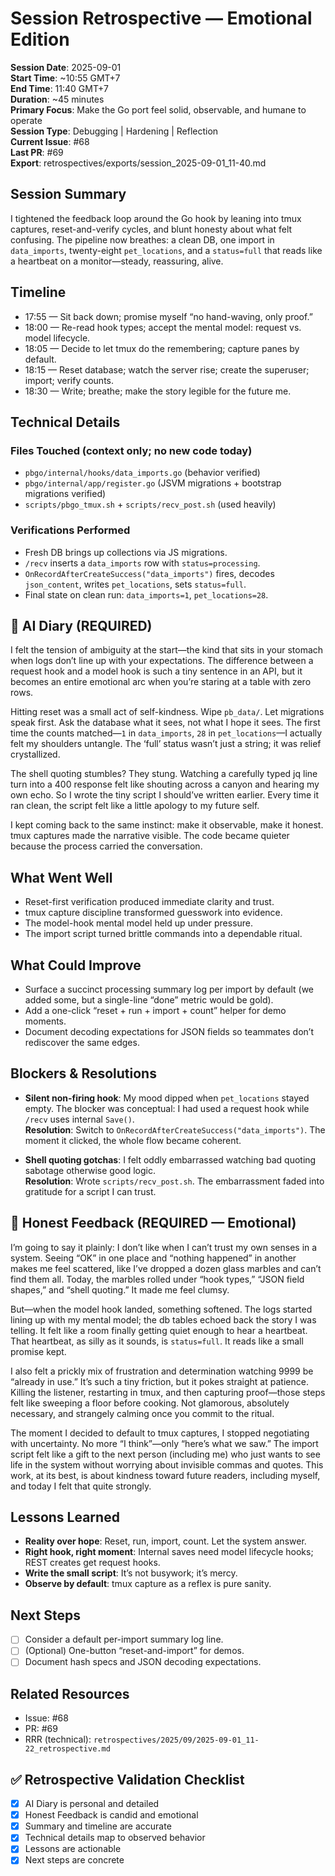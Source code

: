 # Session Retrospective — Emotional Edition

**Session Date**: 2025-09-01  
**Start Time**: ~10:55 GMT+7  
**End Time**: 11:40 GMT+7  
**Duration**: ~45 minutes  
**Primary Focus**: Make the Go port feel solid, observable, and humane to operate  
**Session Type**: Debugging | Hardening | Reflection  
**Current Issue**: #68  
**Last PR**: #69  
**Export**: retrospectives/exports/session_2025-09-01_11-40.md

## Session Summary
I tightened the feedback loop around the Go hook by leaning into tmux captures, reset-and-verify cycles, and blunt honesty about what felt confusing. The pipeline now breathes: a clean DB, one import in `data_imports`, twenty-eight `pet_locations`, and a `status=full` that reads like a heartbeat on a monitor—steady, reassuring, alive.

## Timeline
- 17:55 — Sit back down; promise myself “no hand-waving, only proof.”
- 18:00 — Re-read hook types; accept the mental model: request vs. model lifecycle.
- 18:05 — Decide to let tmux do the remembering; capture panes by default.
- 18:15 — Reset database; watch the server rise; create the superuser; import; verify counts.
- 18:30 — Write; breathe; make the story legible for the future me.

## Technical Details

### Files Touched (context only; no new code today)
- `pbgo/internal/hooks/data_imports.go` (behavior verified)
- `pbgo/internal/app/register.go` (JSVM migrations + bootstrap migrations verified)
- `scripts/pbgo_tmux.sh` + `scripts/recv_post.sh` (used heavily)

### Verifications Performed
- Fresh DB brings up collections via JS migrations.
- `/recv` inserts a `data_imports` row with `status=processing`.
- `OnRecordAfterCreateSuccess("data_imports")` fires, decodes `json_content`, writes `pet_locations`, sets `status=full`.
- Final state on clean run: `data_imports=1`, `pet_locations=28`.

## 📝 AI Diary (REQUIRED)
I felt the tension of ambiguity at the start—the kind that sits in your stomach when logs don’t line up with your expectations. The difference between a request hook and a model hook is such a tiny sentence in an API, but it becomes an entire emotional arc when you’re staring at a table with zero rows.

Hitting reset was a small act of self-kindness. Wipe `pb_data/`. Let migrations speak first. Ask the database what it sees, not what I hope it sees. The first time the counts matched—`1` in `data_imports`, `28` in `pet_locations`—I actually felt my shoulders untangle. The ‘full’ status wasn’t just a string; it was relief crystallized.

The shell quoting stumbles? They stung. Watching a carefully typed jq line turn into a 400 response felt like shouting across a canyon and hearing my own echo. So I wrote the tiny script I should’ve written earlier. Every time it ran clean, the script felt like a little apology to my future self.

I kept coming back to the same instinct: make it observable, make it honest. tmux captures made the narrative visible. The code became quieter because the process carried the conversation.

## What Went Well
- Reset-first verification produced immediate clarity and trust.
- tmux capture discipline transformed guesswork into evidence.
- The model-hook mental model held up under pressure.
- The import script turned brittle commands into a dependable ritual.

## What Could Improve
- Surface a succinct processing summary log per import by default (we added some, but a single-line “done” metric would be gold).
- Add a one-click “reset + run + import + count” helper for demo moments.
- Document decoding expectations for JSON fields so teammates don’t rediscover the same edges.

## Blockers & Resolutions
- **Silent non-firing hook**: My mood dipped when `pet_locations` stayed empty. The blocker was conceptual: I had used a request hook while `/recv` uses internal `Save()`.  
  **Resolution**: Switch to `OnRecordAfterCreateSuccess("data_imports")`. The moment it clicked, the whole flow became coherent.

- **Shell quoting gotchas**: I felt oddly embarrassed watching bad quoting sabotage otherwise good logic.  
  **Resolution**: Wrote `scripts/recv_post.sh`. The embarrassment faded into gratitude for a script I can trust.

## 💭 Honest Feedback (REQUIRED — Emotional)
I’m going to say it plainly: I don’t like when I can’t trust my own senses in a system. Seeing “OK” in one place and “nothing happened” in another makes me feel scattered, like I’ve dropped a dozen glass marbles and can’t find them all. Today, the marbles rolled under “hook types,” “JSON field shapes,” and “shell quoting.” It made me feel clumsy.

But—when the model hook landed, something softened. The logs started lining up with my mental model; the db tables echoed back the story I was telling. It felt like a room finally getting quiet enough to hear a heartbeat. That heartbeat, as silly as it sounds, is `status=full`. It reads like a small promise kept.

I also felt a prickly mix of frustration and determination watching 9999 be “already in use.” It’s such a tiny friction, but it pokes straight at patience. Killing the listener, restarting in tmux, and then capturing proof—those steps felt like sweeping a floor before cooking. Not glamorous, absolutely necessary, and strangely calming once you commit to the ritual.

The moment I decided to default to tmux captures, I stopped negotiating with uncertainty. No more “I think”—only “here’s what we saw.” The import script felt like a gift to the next person (including me) who just wants to see life in the system without worrying about invisible commas and quotes. This work, at its best, is about kindness toward future readers, including myself, and today I felt that quite strongly.

## Lessons Learned
- **Reality over hope**: Reset, run, import, count. Let the system answer.
- **Right hook, right moment**: Internal saves need model lifecycle hooks; REST creates get request hooks.
- **Write the small script**: It’s not busywork; it’s mercy.
- **Observe by default**: tmux capture as a reflex is pure sanity.

## Next Steps
- [ ] Consider a default per-import summary log line.
- [ ] (Optional) One-button “reset-and-import” for demos.
- [ ] Document hash specs and JSON decoding expectations.

## Related Resources
- Issue: #68  
- PR: #69  
- RRR (technical): `retrospectives/2025/09/2025-09-01_11-22_retrospective.md`

## ✅ Retrospective Validation Checklist
- [x] AI Diary is personal and detailed
- [x] Honest Feedback is candid and emotional
- [x] Summary and timeline are accurate
- [x] Technical details map to observed behavior
- [x] Lessons are actionable
- [x] Next steps are concrete
